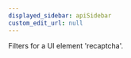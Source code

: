 ```yaml
---
displayed_sidebar: apiSidebar
custom_edit_url: null
---
```


Filters for a UI element 'recaptcha'.

